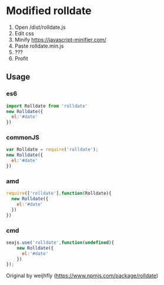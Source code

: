 # Modified rolldate

1. Open /dist/rolldate.js
2. Edit css
3. Minify https://javascript-minifier.com/
4. Paste rolldate.min.js
5. ???
6. Profit

## Usage
### es6
```js
import Rolldate from 'rolldate'
new Rolldate({
  el:'#date'
})
```
### commonJS
```js
var Rolldate = require('rolldate');
new Rolldate({
  el:'#date'
})
```
### amd
```js
require(['rolldate'],function(Rolldate){
  new Rolldate({
    el:'#date'
  })
})
```
### cmd
```js
seajs.use('rolldate',function(undefined){
    new Rolldate({
      el:'#date'
    })
});
```

Original by weijhfly (https://www.npmjs.com/package/rolldate)